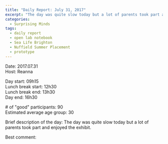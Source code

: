 ```yaml
---
title: "Daily Report: July 31, 2017"
excerpt: "The day was quite slow today but a lot of parents took part and enjoyed the exhibit. "
categories:
  - Surprising Minds
tags:
  - daily report
  - open lab notebook
  - Sea Life Brighton
  - Nuffield Summer Placement
  - prototype
---
```


Date: 2017.07.31  
Host: Reanna  

Day start: 09h15    
Lunch break start: 12h30   
Lunch break end: 13h30  
Day end: 16h30  

\# of "good" participants: 90  
Estimated average age group: 30

Brief description of the day: The day was quite slow today but a lot of parents took part and enjoyed the exhibit. 

Best comment:
